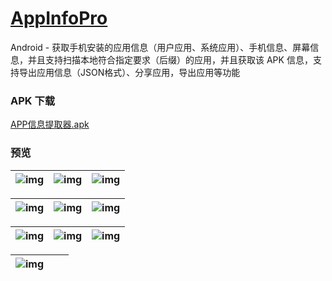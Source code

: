 # [AppInfoPro](https://github.com/afkT/Android/tree/master/AppInfoPro)

Android - 获取手机安装的应用信息（用户应用、系统应用）、手机信息、屏幕信息，并且支持扫描本地符合指定要求（后缀）的应用，并且获取该 APK 信息，支持导出应用信息（JSON格式）、分享应用，导出应用等功能


### APK 下载

[APP信息提取器.apk](https://raw.githubusercontent.com/afkT/Android/master/AppInfoPro/mdFile/APP%E4%BF%A1%E6%81%AF%E6%8F%90%E5%8F%96%E5%99%A8.apk)


### 预览

| ![img](https://raw.githubusercontent.com/afkT/Android/master/AppInfoPro/mdFile/img1.png) | ![img](https://raw.githubusercontent.com/afkT/Android/master/AppInfoPro/mdFile/img2.png) | ![img](https://raw.githubusercontent.com/afkT/Android/master/AppInfoPro/mdFile/img3.png) |
|:-|:-|:-|

| ![img](https://raw.githubusercontent.com/afkT/Android/master/AppInfoPro/mdFile/img4.png) | ![img](https://raw.githubusercontent.com/afkT/Android/master/AppInfoPro/mdFile/img5.png) | ![img](https://raw.githubusercontent.com/afkT/Android/master/AppInfoPro/mdFile/img6.png) |
|:-|:-|:-|

| ![img](https://raw.githubusercontent.com/afkT/Android/master/AppInfoPro/mdFile/img7.png) | ![img](https://raw.githubusercontent.com/afkT/Android/master/AppInfoPro/mdFile/img8.png) | ![img](https://raw.githubusercontent.com/afkT/Android/master/AppInfoPro/mdFile/img9.png) |
|:-|:-|:-|

| ![img](https://raw.githubusercontent.com/afkT/Android/master/AppInfoPro/mdFile/img10.png) |  |  |
|:-|:-|:-|
